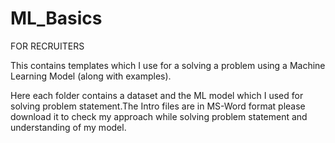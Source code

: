 # ML_Basics
<pr>
FOR RECRUITERS
  
  This contains templates which I use for a solving a problem using a Machine Learning Model (along with examples).
 
  Here each folder contains a dataset and the ML model which I used for solving problem statement.The Intro files are in MS-Word format   please download it to check my approach while solving problem statement and understanding of my model.
 
 
                
  </pr>           
  

